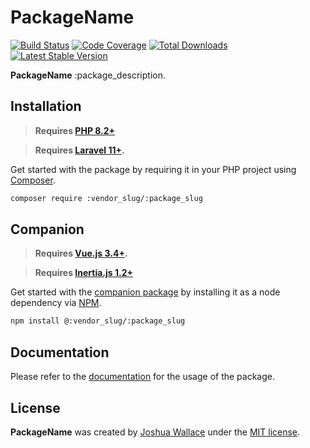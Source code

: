 <a href="https://:vendor_slug.dev/:package_slug">
    <picture>
        <source media="(prefers-color-scheme: dark)" srcset="art/header-dark.png">
        <img alt="" src="art/header-light.png">
    </picture>
</a>

# PackageName

<p>
    <a href="https://github.com/:vendor_sluglabs/:package_slug/actions"><img src="https://github.com/:vendor_sluglabs/:package_slug/actions/workflows/tests.yml/badge.svg" alt="Build Status"></a>
    <a href="https://github.com/:vendor_sluglabs/:package_slug"><img src="https://raw.githubusercontent.com/:vendor_sluglabs/:package_slug/main/badge-coverage.svg" alt="Code Coverage"></a>
    <a href="https://packagist.org/packages/:vendor_slug/:package_slug"><img src="https://img.shields.io/packagist/dt/:vendor_slug/:package_slug" alt="Total Downloads"></a>
    <a href="https://packagist.org/packages/:vendor_slug/:package_slug"><img src="https://img.shields.io/packagist/v/:vendor_slug/:package_slug" alt="Latest Stable Version"></a>
</p>

**PackageName** :package_description.

## Installation

> **Requires [PHP 8.2+](https://php.net/releases/)**

> **Requires [Laravel 11+](https://laravel.com/docs/releases).**

Get started with the package by requiring it in your PHP project using [Composer](https://getcomposer.org/).

```bash
composer require :vendor_slug/:package_slug
```

## Companion

> **Requires [Vue.js 3.4+](https://vuejs.org/about/releases.html).**

> **Requires [Inertia.js 1.2+](https://inertiajs.com/client-side-setup)**

Get started with the [companion package](https://github.com/honedlabs/:package_slug-vue) by installing it as a node dependency via [NPM](https://npmjs.com).

```bash
npm install @:vendor_slug/:package_slug
```

## Documentation

Please refer to the [documentation](https://:vendor_slug.dev/:package_slug) for the usage of the package.

## License

**PackageName** was created by [Joshua Wallace](https://joshua-wallace.com) under the [MIT license](https://opensource.org/licenses/MIT).